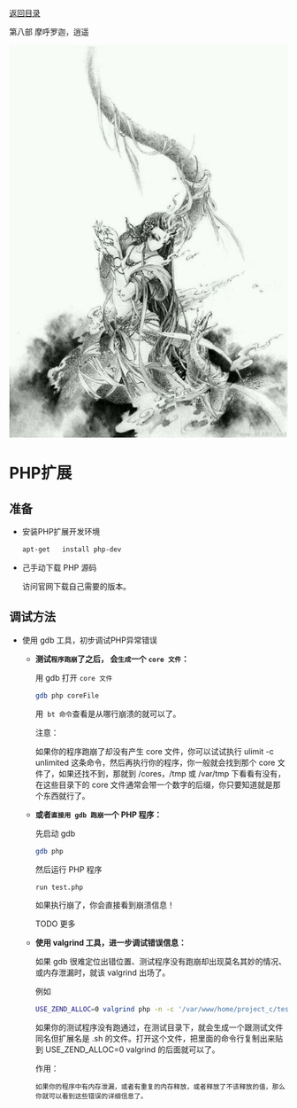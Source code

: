 [返回目录](/README.md)

第八部 摩呼罗迦，逍遥

![第八部 摩呼罗迦，逍遥](/ig/8.jpg)


PHP扩展
===========================

准备
----------

- 安装PHP扩展开发环境

  ```bash
  apt-get	install	php-dev
  ```

- 己手动下载	PHP	源码

  访问官网下载自己需要的版本。

调试方法
----------

- 使用 gdb 工具，初步调试PHP异常错误

  - **测试`程序跑崩`了之后， 会`生成`一个 `core 文件`：**

    用 gdb 打开 `core 文件`

      ```bash
      gdb php coreFile
      ```

    用` bt 命令`查看是从哪行崩溃的就可以了。

    注意：

      如果你的程序跑崩了却没有产生 core 文件，你可以试试执行 ulimit -c unlimited 这条命令，然后再执行你的程序，你一般就会找到那个 core 文件了，如果还找不到，那就到 /cores，/tmp 或 /var/tmp 下看看有没有，在这些目录下的 core 文件通常会带一个数字的后缀，你只要知道就是那个东西就行了。


  - **或者`直接用 gdb 跑崩`一个 PHP 程序：**

    先启动 gdb

      ```bash
      gdb php
      ```

    然后运行 PHP 程序

      ```bash
      run test.php
      ```

    如果执行崩了，你会直接看到崩溃信息！

    TODO 更多

  - **使用 valgrind 工具，进一步调试错误信息：**

    如果 gdb 很难定位出错位置、测试程序没有跑崩却出现莫名其妙的情况、或内存泄漏时，就该 valgrind 出场了。

    例如

    ```bash
    USE_ZEND_ALLOC=0 valgrind php -n -c '/var/www/home/project_c/test.php'
    ```

    如果你的测试程序没有跑通过，在测试目录下，就会生成一个跟测试文件同名但扩展名是 .sh 的文件。打开这个文件，把里面的命令行复制出来贴到 USE_ZEND_ALLOC=0 valgrind 的后面就可以了。

    作用：

      ```
      如果你的程序中有内存泄漏，或者有重复的内存释放，或者释放了不该释放的值，那么你就可以看到这些错误的详细信息了。
      ```
